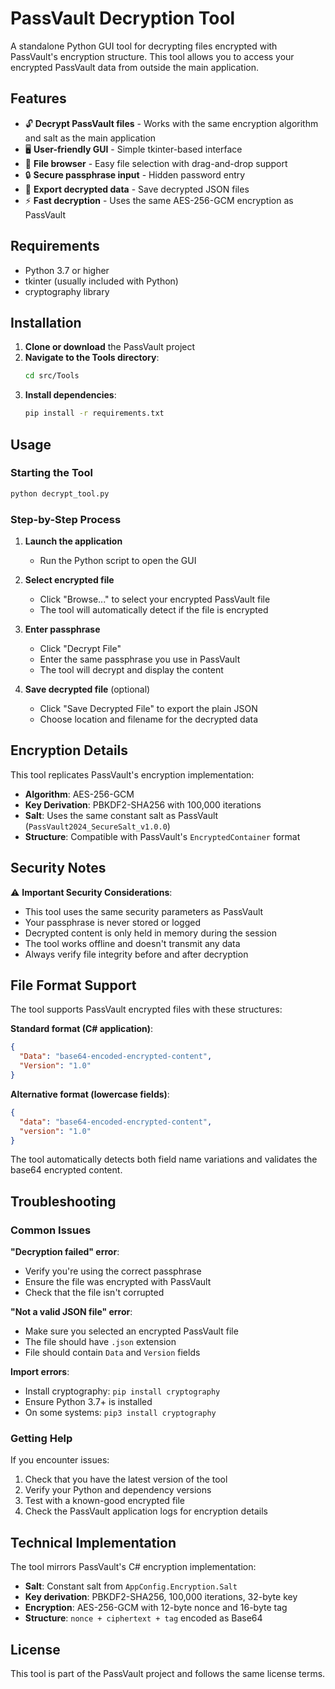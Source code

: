 # PassVault Decryption Tool

A standalone Python GUI tool for decrypting files encrypted with PassVault's encryption structure. This tool allows you to access your encrypted PassVault data from outside the main application.

## Features

- 🔓 **Decrypt PassVault files** - Works with the same encryption algorithm and salt as the main application
- 🖥️ **User-friendly GUI** - Simple tkinter-based interface
- 📁 **File browser** - Easy file selection with drag-and-drop support
- 🔒 **Secure passphrase input** - Hidden password entry
- 💾 **Export decrypted data** - Save decrypted JSON files
- ⚡ **Fast decryption** - Uses the same AES-256-GCM encryption as PassVault

## Requirements

- Python 3.7 or higher
- tkinter (usually included with Python)
- cryptography library

## Installation

1. **Clone or download** the PassVault project
2. **Navigate to the Tools directory**:
   ```bash
   cd src/Tools
   ```
3. **Install dependencies**:
   ```bash
   pip install -r requirements.txt
   ```

## Usage

### Starting the Tool

```bash
python decrypt_tool.py
```

### Step-by-Step Process

1. **Launch the application**
   - Run the Python script to open the GUI

2. **Select encrypted file**
   - Click "Browse..." to select your encrypted PassVault file
   - The tool will automatically detect if the file is encrypted

3. **Enter passphrase**
   - Click "Decrypt File"
   - Enter the same passphrase you use in PassVault
   - The tool will decrypt and display the content

4. **Save decrypted file** (optional)
   - Click "Save Decrypted File" to export the plain JSON
   - Choose location and filename for the decrypted data

## Encryption Details

This tool replicates PassVault's encryption implementation:

- **Algorithm**: AES-256-GCM
- **Key Derivation**: PBKDF2-SHA256 with 100,000 iterations
- **Salt**: Uses the same constant salt as PassVault (`PassVault2024_SecureSalt_v1.0.0`)
- **Structure**: Compatible with PassVault's `EncryptedContainer` format

## Security Notes

⚠️ **Important Security Considerations**:

- This tool uses the same security parameters as PassVault
- Your passphrase is never stored or logged
- Decrypted content is only held in memory during the session
- The tool works offline and doesn't transmit any data
- Always verify file integrity before and after decryption

## File Format Support

The tool supports PassVault encrypted files with these structures:

**Standard format (C# application)**:
```json
{
  "Data": "base64-encoded-encrypted-content",
  "Version": "1.0"
}
```

**Alternative format (lowercase fields)**:
```json
{
  "data": "base64-encoded-encrypted-content",
  "version": "1.0"
}
```

The tool automatically detects both field name variations and validates the base64 encrypted content.

## Troubleshooting

### Common Issues

**"Decryption failed" error**:
- Verify you're using the correct passphrase
- Ensure the file was encrypted with PassVault
- Check that the file isn't corrupted

**"Not a valid JSON file" error**:
- Make sure you selected an encrypted PassVault file
- The file should have `.json` extension
- File should contain `Data` and `Version` fields

**Import errors**:
- Install cryptography: `pip install cryptography`
- Ensure Python 3.7+ is installed
- On some systems: `pip3 install cryptography`

### Getting Help

If you encounter issues:
1. Check that you have the latest version of the tool
2. Verify your Python and dependency versions
3. Test with a known-good encrypted file
4. Check the PassVault application logs for encryption details

## Technical Implementation

The tool mirrors PassVault's C# encryption implementation:

- **Salt**: Constant salt from `AppConfig.Encryption.Salt`
- **Key derivation**: PBKDF2-SHA256, 100,000 iterations, 32-byte key
- **Encryption**: AES-256-GCM with 12-byte nonce and 16-byte tag
- **Structure**: `nonce + ciphertext + tag` encoded as Base64

## License

This tool is part of the PassVault project and follows the same license terms.
